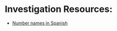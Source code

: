 # Investigation Resources:

 - [Number names in Spanish](https://es.wikipedia.org/wiki/Anexo:Nombres_de_los_n%C3%BAmeros_en_espa%C3%B1ol#Centenas)